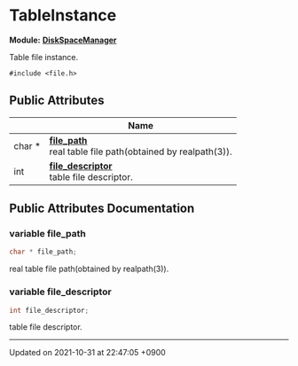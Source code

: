 

# TableInstance

**Module:** **[DiskSpaceManager](/Modules/DiskSpaceManager)**



Table file instance. 


`#include <file.h>`

## Public Attributes

|                | Name           |
| -------------- | -------------- |
| char * | **[file_path](/Classes/TableInstance#variable-file_path)** <br>real table file path(obtained by realpath(3)).  |
| int | **[file_descriptor](/Classes/TableInstance#variable-file_descriptor)** <br>table file descriptor.  |

## Public Attributes Documentation

### variable file_path

```cpp
char * file_path;
```

real table file path(obtained by realpath(3)). 

### variable file_descriptor

```cpp
int file_descriptor;
```

table file descriptor. 

-------------------------------

Updated on 2021-10-31 at 22:47:05 +0900